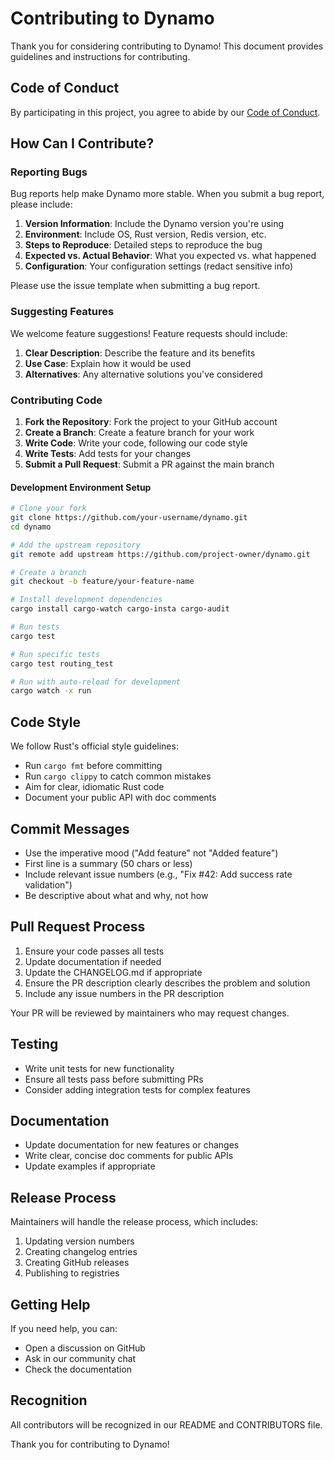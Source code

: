 # Contributing to Dynamo

Thank you for considering contributing to Dynamo! This document provides guidelines and instructions for contributing.

## Code of Conduct

By participating in this project, you agree to abide by our [Code of Conduct](CODE_OF_CONDUCT.md).

## How Can I Contribute?

### Reporting Bugs

Bug reports help make Dynamo more stable. When you submit a bug report, please include:

1. **Version Information**: Include the Dynamo version you're using
2. **Environment**: Include OS, Rust version, Redis version, etc.
3. **Steps to Reproduce**: Detailed steps to reproduce the bug
4. **Expected vs. Actual Behavior**: What you expected vs. what happened
5. **Configuration**: Your configuration settings (redact sensitive info)

Please use the issue template when submitting a bug report.

### Suggesting Features

We welcome feature suggestions! Feature requests should include:

1. **Clear Description**: Describe the feature and its benefits
2. **Use Case**: Explain how it would be used
3. **Alternatives**: Any alternative solutions you've considered

### Contributing Code

1. **Fork the Repository**: Fork the project to your GitHub account
2. **Create a Branch**: Create a feature branch for your work
3. **Write Code**: Write your code, following our code style
4. **Write Tests**: Add tests for your changes
5. **Submit a Pull Request**: Submit a PR against the main branch

#### Development Environment Setup

```bash
# Clone your fork
git clone https://github.com/your-username/dynamo.git
cd dynamo

# Add the upstream repository
git remote add upstream https://github.com/project-owner/dynamo.git

# Create a branch
git checkout -b feature/your-feature-name

# Install development dependencies
cargo install cargo-watch cargo-insta cargo-audit

# Run tests
cargo test

# Run specific tests
cargo test routing_test

# Run with auto-reload for development
cargo watch -x run
```

## Code Style

We follow Rust's official style guidelines:

- Run `cargo fmt` before committing
- Run `cargo clippy` to catch common mistakes
- Aim for clear, idiomatic Rust code
- Document your public API with doc comments

## Commit Messages

- Use the imperative mood ("Add feature" not "Added feature")
- First line is a summary (50 chars or less)
- Include relevant issue numbers (e.g., "Fix #42: Add success rate validation")
- Be descriptive about what and why, not how

## Pull Request Process

1. Ensure your code passes all tests
2. Update documentation if needed
3. Update the CHANGELOG.md if appropriate
4. Ensure the PR description clearly describes the problem and solution
5. Include any issue numbers in the PR description

Your PR will be reviewed by maintainers who may request changes.

## Testing

- Write unit tests for new functionality
- Ensure all tests pass before submitting PRs
- Consider adding integration tests for complex features

## Documentation

- Update documentation for new features or changes
- Write clear, concise doc comments for public APIs
- Update examples if appropriate

## Release Process

Maintainers will handle the release process, which includes:

1. Updating version numbers
2. Creating changelog entries
3. Creating GitHub releases
4. Publishing to registries

## Getting Help

If you need help, you can:

- Open a discussion on GitHub
- Ask in our community chat
- Check the documentation

## Recognition

All contributors will be recognized in our README and CONTRIBUTORS file.

Thank you for contributing to Dynamo!
